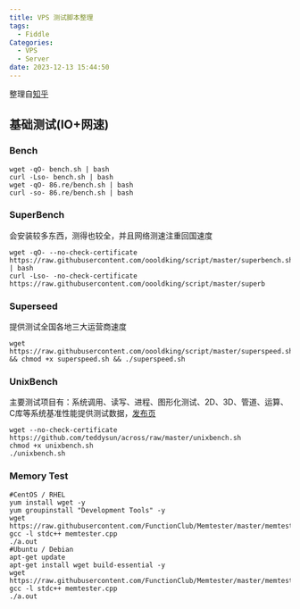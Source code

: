 ```yaml
---
title: VPS 测试脚本整理
tags:
  - Fiddle
Categories:
  - VPS
  - Server
date: 2023-12-13 15:44:50
---
```


整理自[知乎](https://zhuanlan.zhihu.com/p/117547388)

## 基础测试(IO+网速)

### Bench

```shell
wget -qO- bench.sh | bash
curl -Lso- bench.sh | bash
wget -qO- 86.re/bench.sh | bash
curl -so- 86.re/bench.sh | bash
```

### SuperBench

会安装较多东西，测得也较全，并且网络测速注重回国速度

```shell
wget -qO- --no-check-certificate https://raw.githubusercontent.com/oooldking/script/master/superbench.sh | bash
curl -Lso- -no-check-certificate https://raw.githubusercontent.com/oooldking/script/master/superb
```

### Superseed

提供测试全国各地三大运营商速度

```shell
wget https://raw.githubusercontent.com/oooldking/script/master/superspeed.sh && chmod +x superspeed.sh && ./superspeed.sh
```

### UnixBench

主要测试项目有：系统调用、读写、进程、图形化测试、2D、3D、管道、运算、C库等系统基准性能提供测试数据，[发布页](https://github.com/teddysun/across?tab=readme-ov-file)

```shell
wget --no-check-certificate https://github.com/teddysun/across/raw/master/unixbench.sh
chmod +x unixbench.sh
./unixbench.sh
```

### Memory Test

```shell
#CentOS / RHEL
yum install wget -y
yum groupinstall "Development Tools" -y
wget https://raw.githubusercontent.com/FunctionClub/Memtester/master/memtester.cpp
gcc -l stdc++ memtester.cpp
./a.out
#Ubuntu / Debian
apt-get update
apt-get install wget build-essential -y
wget https://raw.githubusercontent.com/FunctionClub/Memtester/master/memtester.cpp
gcc -l stdc++ memtester.cpp
./a.out
```

